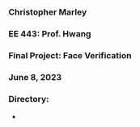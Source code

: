 ### Christopher Marley
### EE 443: Prof. Hwang
### Final Project: Face Verification
### June 8, 2023

### Directory:

* 
